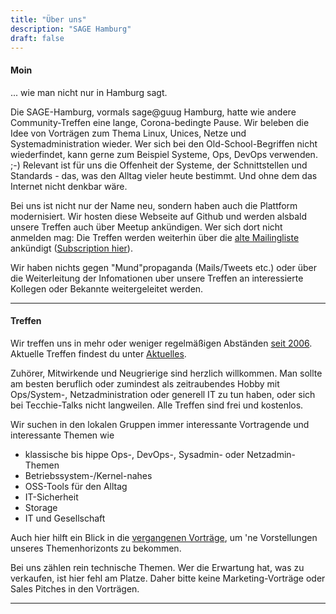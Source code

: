 ```yaml
---
title: "Über uns"
description: "SAGE Hamburg"
draft: false
---
```


#### Moin ####

... wie man nicht nur in Hamburg sagt.

Die SAGE-Hamburg, vormals sage@guug Hamburg, hatte wie andere Community-Treffen eine lange, Corona-bedingte Pause.
Wir beleben die Idee von Vorträgen zum Thema Linux, Unices, Netze und Systemadministration wieder. Wer sich
bei den Old-School-Begriffen nicht wiederfindet, kann gerne zum Beispiel Systeme, Ops, DevOps verwenden. ;-)
Relevant ist für uns die Offenheit der Systeme, der Schnittstellen und Standards - das, was den Alltag
vieler heute bestimmt. Und ohne dem das Internet nicht denkbar wäre.

Bei uns ist nicht nur der Name neu, sondern haben auch die Plattform modernisiert. Wir hosten diese Webseite auf Github
und werden alsbald unsere Treffen auch über Meetup ankündigen. Wer sich dort nicht anmelden mag: Die Treffen werden
weiterhin über die [alte Mailingliste](https://lists.guug.de/pipermail/sage-hamburg/) ankündigt ([Subscription hier](https://lists.guug.de/cgi-bin/mailman/listinfo/sage-hamburg)).

Wir haben nichts gegen "Mund"propaganda (Mails/Tweets etc.) oder über die Weiterleitung der Infomationen uber unsere Treffen an interessierte Kollegen oder Bekannte weitergeleitet werden.

---

#### Treffen ####

Wir treffen uns in mehr oder weniger regelmäßigen Abständen [seit 2006](/historisch/). Aktuelle Treffen findest du unter
[Aktuelles](/aktuelles).

Zuhörer, Mitwirkende und Neugrierige sind herzlich willkommen.
Man sollte am besten beruflich oder zumindest als zeitraubendes Hobby mit
Ops/System-, Netzadministration oder generell IT zu tun haben, oder sich bei
Tecchie-Talks nicht langweilen. Alle Treffen sind frei und kostenlos.

Wir suchen in den lokalen Gruppen immer interessante Vortragende und interessante Themen wie

 * klassische bis hippe Ops-, DevOps-, Sysadmin- oder Netzadmin-Themen
 * Betriebssystem-/Kernel-nahes
 * OSS-Tools für den Alltag
 * IT-Sicherheit
 * Storage
 * IT und Gesellschaft

Auch hier hilft ein Blick in die [vergangenen Vorträge](/historisch), um 'ne Vorstellungen unseres Themenhorizonts zu bekommen.

Bei uns zählen rein technische Themen. Wer die Erwartung hat, was zu verkaufen, ist hier fehl am Platze. Daher bitte keine Marketing-Vorträge oder Sales Pitches in den Vorträgen.

----
<br />
<br />


